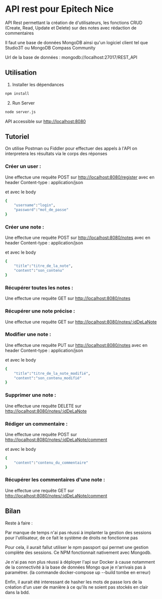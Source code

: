 # API rest pour Epitech Nice

API Rest permettant la création de d'utilisateurs, les fonctions CRUD (Create, Read, Update et Delete) sur des notes avec rédaction de commentaires

Il faut une base de données MongoDB ainsi qu'un logiciel client tel que Studio3T ou MongoDB Compass Community

Url de la base de données : mongodb://localhost:27017/REST_API
## Utilisation

1. Installer les dépendances

```bash
npm install
```

2. Run Server

```bash
node server.js
```

API accessible sur <http://localhost:8080>

## Tutoriel
On utilise Postman ou Fiddler pour effectuer des appels à  l'API
on interpretera les résultats via le corps des réponses


### Créer un user : 


Une effectue une requête POST sur <http://localhost:8080/register>
avec en header Content-type : application/json

et avec le body 

```bash
{
    "username":"login",
    "password":"mot_de_passe"
}
```

### Créer une note : 


Une effectue une requête POST sur <http://localhost:8080/notes>
avec en header Content-type : application/json

et avec le body 

```bash
{
    "title":"titre_de_la_note",
    "content":"son_contenu"
}
```

### Récupérer toutes les notes : 


Une effectue une requête GET sur <http://localhost:8080/notes>


### Récupérer une note précise : 


Une effectue une requête GET sur <http://localhost:8080/notes/:idDeLaNote>


### Modifier une note : 


Une effectue une requête PUT sur <http://localhost:8080/notes>
avec en header Content-type : application/json

et avec le body 

```bash
{
    "title":"titre_de_la_note_modifié",
    "content":"son_contenu_modifié"
}
```

### Supprimer une note  : 


Une effectue une requête DELETE sur <http://localhost:8080/notes/:idDeLaNote>


### Rédiger un commentaire : 


Une effectue une requête POST sur <http://localhost:8080/notes/:idDeLaNote/comment>

et avec le body 

```bash
{
    "content":"contenu_du_commentaire"
}
```
### Récupérer les commentaires d'une note : 


Une effectue une requête GET sur <http://localhost:8080/notes/:idDeLaNote/comment>

## Bilan

Reste à faire : 

Par manque de temps n'ai pas réussi à implanter la gestion des sessions pour l'utilisateur, de ce fait le système de droits ne fonctionne pas

Pour cela, il aurait fallut utiliser le npm passport qui permet une gestion complète des sessions. Ce NPM fonctionnait nativement avec Mongodb.

Je n'ai pas non plus réussi à déployer l'api sur Docker à cause notamment de la connectivité à la base de données Mongo que je n'arrivais pas à paramétrer. (la commande docker-compose up --build tombe en erreur)


Enfin, il aurait été interessant de hasher les mots de passe lors de la création d'un user de manière à ce qu'ils ne soient pas stockés en clair dans la bdd.
